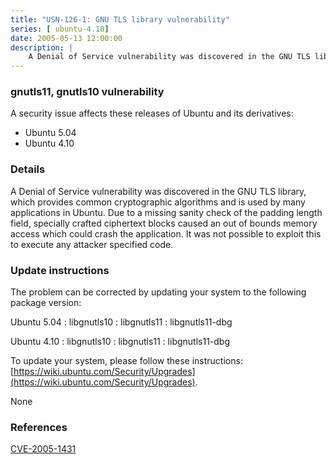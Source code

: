 ```yaml
---
title: "USN-126-1: GNU TLS library vulnerability"
series: [ ubuntu-4.10]
date: 2005-05-13 12:00:00
description: |
    A Denial of Service vulnerability was discovered in the GNU TLS library, which provides common cryptographic algorithms and is used by many applications in Ubuntu. Due to a missing sanity check of the padding length field, specially crafted ciphertext blocks caused an out of bounds memory access which could crash the application. It was not possible to exploit this to execute any attacker specified code.
--- 
```

 
### gnutls11, gnutls10 vulnerability

A security issue affects these releases of Ubuntu and its derivatives:

* Ubuntu 5.04
* Ubuntu 4.10

### Details

A Denial of Service vulnerability was discovered in the GNU TLS library, which provides common cryptographic algorithms and is used by many applications in Ubuntu. Due to a missing sanity check of the padding length field, specially crafted ciphertext blocks caused an out of bounds memory access which could crash the application. It was not possible to exploit this to execute any attacker specified code.

### Update instructions

The problem can be corrected by updating your system to the following package version:

Ubuntu 5.04
 : libgnutls10 
 : libgnutls11 
 : libgnutls11-dbg 

Ubuntu 4.10
 : libgnutls10 
 : libgnutls11 
 : libgnutls11-dbg 

To update your system, please follow these instructions: [https://wiki.ubuntu.com/Security/Upgrades](https://wiki.ubuntu.com/Security/Upgrades).

None

### References

 [CVE-2005-1431](http://people.ubuntu.com/~ubuntu-security/cve/CVE-2005-1431)
 
